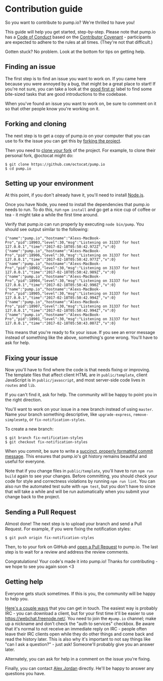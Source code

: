# Contribution guide

So you want to contribute to pump.io? We're thrilled to have you!

This guide will help you get started, step-by-step. Please note that
pump.io has a [Code of Conduct][] based on
the [Contributor Covenant][] - participants are expected to adhere to
the rules at all times. (They're not that difficult.)

Gotten stuck? No problem. Look at the bottom for tips on getting help.

## Finding an issue

The first step is to find an issue you want to work on. If you came
here because you were annoyed by a bug, that might be a great place to
start! If you're not sure, you can take a look at
the [good first pr][] label to find some bite-sized tasks that are
good introductions to the codebase.

When you've found an issue you want to work on, be sure to comment on
it so that other people know you're working on it.

## Forking and cloning

The next step is to get a copy of pump.io on your computer that you
can use to fix the issue you can get this by [forking the project][].

Then you need to [clone your fork][] of the project. For example, to
clone their personal fork, @octocat might do:

    $ git clone https://github.com/octocat/pump.io
    $ cd pump.io

## Setting up your environment

At this point, if you don't already have it, you'll need to
install [Node.js][].

Once you have Node, you need to install the dependencies that pump.io
needs to run. To do this, run `npm install` and go get a nice cup of
coffee or tea - it might take a while the first time around.

Verify that pump.io can run properly by executing `node bin/pump`. You
should see output similar to the following:

    {"name":"pump.io","hostname":"Alexs-MacBook-Pro","pid":18903,"level":30,"msg":"Listening on 31337 for host 127.0.0.1","time":"2017-02-18T05:50:42.972Z","v":0}
    {"name":"pump.io","hostname":"Alexs-MacBook-Pro","pid":18906,"level":30,"msg":"Listening on 31337 for host 127.0.0.1","time":"2017-02-18T05:50:42.977Z","v":0}
    {"name":"pump.io","hostname":"Alexs-MacBook-Pro","pid":18902,"level":30,"msg":"Listening on 31337 for host 127.0.0.1","time":"2017-02-18T05:50:42.989Z","v":0}
    {"name":"pump.io","hostname":"Alexs-MacBook-Pro","pid":18904,"level":30,"msg":"Listening on 31337 for host 127.0.0.1","time":"2017-02-18T05:50:42.990Z","v":0}
    {"name":"pump.io","hostname":"Alexs-MacBook-Pro","pid":18905,"level":30,"msg":"Listening on 31337 for host 127.0.0.1","time":"2017-02-18T05:50:42.994Z","v":0}
    {"name":"pump.io","hostname":"Alexs-MacBook-Pro","pid":18907,"level":30,"msg":"Listening on 31337 for host 127.0.0.1","time":"2017-02-18T05:50:42.994Z","v":0}
    {"name":"pump.io","hostname":"Alexs-MacBook-Pro","pid":18901,"level":30,"msg":"Listening on 31337 for host 127.0.0.1","time":"2017-02-18T05:50:43.007Z","v":0}

This means that you're ready to fix your issue. If you see an error
message instead of something like the above, something's gone
wrong. You'll have to ask for help.

## Fixing your issue

Now you'll have to find where the code is that needs fixing or
improving. The template files that affect client HTML are in
`public/template`, client JavaScript is in `public/javascript`, and
most server-side code lives in `routes` and `lib`.

If you can't find it, ask for help. The community will be happy to
point you in the right direction.

You'll want to work on your issue in a new branch instead of using
`master`. Name your branch something descriptive, like
`upgrade-express`, `remove-simplesmtp`, or `fix-notification-styles`.

To create a new branch:

    $ git branch fix-notification-styles
    $ git checkout fix-notification-styles

When you commit, be sure to write
a [succinct, properly formatted commit message][commits]. This ensures
that pump.io's git history remains beautiful and useful for everyone.

Note that if you change files in `public/template`, you'll have to run
`npm run build` again to see your changes. Before committing, you
should check your code for style and correctness violations by running
`npm run lint`. You can also run the automated test suite with `npm
test`, but you don't have to since that will take a while and will be
run automatically when you submit your change back to the project.

## Sending a Pull Request

Almost done! The next step is to upload your branch and send a Pull
Request. For example, if you were fixing the notification styles:

    $ git push origin fix-notification-styles

Then, to to your fork on GitHub and [open a Pull Request][] to
pump.io. The last step is to wait for a review and address the review
comments.

Congratulations! Your code's made it into pump.io! Thanks for
contributing - we hope to see you again soon <3

## Getting help

Everyone gets stuck sometimes. If this is you, the community will be
happy to help you.

[Here's a couple ways][community] that you can get in touch. The
easiest way is probably IRC - you can download a client, but for your
first time it'll be easier to use https://webchat.freenode.net/. You
need to join the `#pump.io` channel; make up a nickname and don't
check the "auth to services" checkbox. Be aware that it's normal to
not receive an immediate reply on IRC - people often leave their IRC
clients open while they do other things and come back and read the
history later. This is also why it's important to not say things like
"can I ask a question?" - just ask! Someone'll probably give you an
answer later.

Alternately, you can ask for help in a comment on the issue you're
fixing.

Finally, you can contact [Alex Jordan][] directly. He'll be happy to
answer any questions you have.

 [Code of Conduct]: https://github.com/pump-io/pump.io/blob/master/CODE_OF_CONDUCT.md
 [Contributor Covenant]: http://contributor-covenant.org/
 [good first pr]: https://github.com/pump-io/pump.io/issues?q=is%3Aopen+is%3Aissue+label%3A%22good+first+pr%22
 [forking the project]: https://help.github.com/articles/fork-a-repo/
 [clone your fork]: https://help.github.com/articles/cloning-a-repository/
 [Node.js]: https://nodejs.org
 [commits]: http://chris.beams.io/posts/git-commit/
 [open a Pull Request]: https://help.github.com/articles/creating-a-pull-request/
 [community]: https://github.com/pump-io/pump.io/wiki/Community
 [Alex Jordan]: https://strugee.net/contact/
